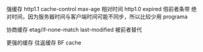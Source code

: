 强缓存
http1.1 cache-control max-age 相对时间
http1.0 expired 倍前者条带 绝对时间，因为服务器时间与客户端时间可能不同步，所以比较少用
programa

协商缓存
etag/if-none-match
last-modified 被前者替代

更强的缓存
往返缓存 BF cache

